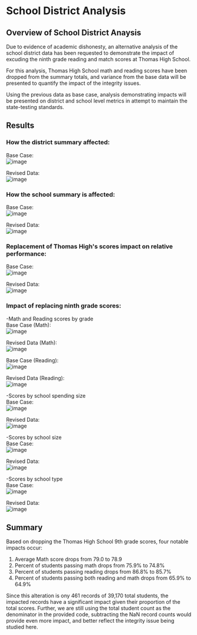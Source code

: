 # School District Analysis

## Overview of School District Anaysis

Due to evidence of academic dishonesty, an alternative analysis of the school district data has been requested to demonstrate the impact of excuding the ninth grade reading and match scores at Thomas High School.<br>

For this analysis, Thomas High School math and reading scores have been dropped from the summary totals, and variance from the base data will be presented to quantify the impact of the integrity issues.<br>

Using the previous data as base case, analysis demonstrating impacts will be presented on district and school level metrics in attempt to maintain the state-testing standards.<br>

## Results
  ### How the district summary affected:
  Base Case:<br>
  ![image](https://user-images.githubusercontent.com/100323377/161386949-55e98f22-fc53-4f08-9eb1-77021a5203f6.png)
  
  Revised Data:<br>
  ![image](https://user-images.githubusercontent.com/100323377/161386979-c9da354f-bc2e-46c8-ab77-a7b4e9d96fb9.png)<br>
  
  ### How the school summary is affected:
  Base Case:<br>
  ![image](https://user-images.githubusercontent.com/100323377/161387065-b0a84678-93ec-4798-9cdf-e84c7ec1902e.png)

  Revised Data:<br>
  ![image](https://user-images.githubusercontent.com/100323377/161387072-b1390f31-97ad-4fe5-9af1-b8edd75709bc.png)
  
  ### Replacement of Thomas High's scores impact on relative performance:
  Base Case:<br>
  ![image](https://user-images.githubusercontent.com/100323377/161388446-30e67721-9d9a-4a19-b0d9-6a46fe11ccae.png)

  Revised Data:<br>
  ![image](https://user-images.githubusercontent.com/100323377/161388435-d4c794c1-5bce-450e-b894-7ab633df1781.png)

 ### Impact of replacing ninth grade scores:
 -Math and Reading scores by grade<br>
  Base Case (Math):<br>
  ![image](https://user-images.githubusercontent.com/100323377/161387395-581ba209-dda8-4e12-82c7-b3af04745bdb.png)

  Revised Data (Math):<br>
  ![image](https://user-images.githubusercontent.com/100323377/161387332-c190b66c-4579-46a6-9b77-361bfbd4ca26.png)
    
  Base Case (Reading):<br>
  ![image](https://user-images.githubusercontent.com/100323377/161387462-aa3a0574-19e8-47e5-929e-5012c41f5e6f.png)

  Revised Data (Reading):<br>
  ![image](https://user-images.githubusercontent.com/100323377/161387478-ded12163-526b-4066-a6c2-bae680e5ec0c.png)

  -Scores by school spending size<br>
  Base Case:<br>
  ![image](https://user-images.githubusercontent.com/100323377/161388050-6c7639bd-d5b6-4156-be40-6223e2ab4089.png)

  Revised Data:<br>
  ![image](https://user-images.githubusercontent.com/100323377/161388057-4e1f4eb9-859d-4ebf-8cbf-a24742cfed41.png)

  -Scores by school size<br>
  Base Case:<br>
  ![image](https://user-images.githubusercontent.com/100323377/161388114-cfdc1903-ce21-4023-a9d6-c99af71fe282.png)

  Revised Data:<br>
  ![image](https://user-images.githubusercontent.com/100323377/161388106-147c491a-bd68-46c8-9202-13c5f793a959.png)

  -Scores by school type<br>
  Base Case:<br>
  ![image](https://user-images.githubusercontent.com/100323377/161388151-d62b355e-608a-4112-87e1-1cfbfb3728d2.png)

  Revised Data:<br>
  ![image](https://user-images.githubusercontent.com/100323377/161388164-f91ce4c0-5fbf-4684-9d03-b40deb393639.png)

## Summary
Based on dropping the Thomas High School 9th grade scores, four notable impacts occur:<br>
1. Average Math score drops from 79.0 to 78.9
2. Percent of students passing math drops from 75.9% to 74.8%
3. Percent of students passing reading drops from 86.8% to 85.7%
4. Percent of students passing both reading and math drops from 65.9% to 64.9%

Since this alteration is ony 461 records of 39,170 total students, the impacted records have a significant impact given their proportion of the total scores.  Further, we are still using the total student count as the denominator in the provided code, subtracting the NaN record counts would provide even more impact, and better reflect the integrity issue being studied here.
